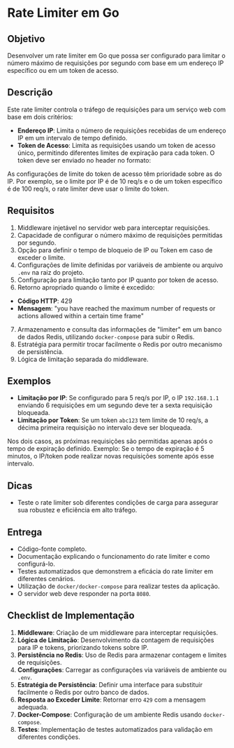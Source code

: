 # Rate Limiter em Go

## Objetivo
Desenvolver um rate limiter em Go que possa ser configurado para limitar o número máximo de requisições por segundo com base em um endereço IP específico ou em um token de acesso.

## Descrição
Este rate limiter controla o tráfego de requisições para um serviço web com base em dois critérios:
- **Endereço IP**: Limita o número de requisições recebidas de um endereço IP em um intervalo de tempo definido.
- **Token de Acesso**: Limita as requisições usando um token de acesso único, permitindo diferentes limites de expiração para cada token. O token deve ser enviado no header no formato:

As configurações de limite do token de acesso têm prioridade sobre as do IP. Por exemplo, se o limite por IP é de 10 req/s e o de um token específico é de 100 req/s, o rate limiter deve usar o limite do token.

## Requisitos
1. Middleware injetável no servidor web para interceptar requisições.
2. Capacidade de configurar o número máximo de requisições permitidas por segundo.
3. Opção para definir o tempo de bloqueio de IP ou Token em caso de exceder o limite.
4. Configurações de limite definidas por variáveis de ambiente ou arquivo `.env` na raiz do projeto.
5. Configuração para limitação tanto por IP quanto por token de acesso.
6. Retorno apropriado quando o limite é excedido:
- **Código HTTP**: 429
- **Mensagem**: "you have reached the maximum number of requests or actions allowed within a certain time frame"
7. Armazenamento e consulta das informações de "limiter" em um banco de dados Redis, utilizando `docker-compose` para subir o Redis.
8. Estratégia para permitir trocar facilmente o Redis por outro mecanismo de persistência.
9. Lógica de limitação separada do middleware.

## Exemplos
- **Limitação por IP**: Se configurado para 5 req/s por IP, o IP `192.168.1.1` enviando 6 requisições em um segundo deve ter a sexta requisição bloqueada.
- **Limitação por Token**: Se um token `abc123` tem limite de 10 req/s, a décima primeira requisição no intervalo deve ser bloqueada.

Nos dois casos, as próximas requisições são permitidas apenas após o tempo de expiração definido. Exemplo: Se o tempo de expiração é 5 minutos, o IP/token pode realizar novas requisições somente após esse intervalo.

## Dicas
- Teste o rate limiter sob diferentes condições de carga para assegurar sua robustez e eficiência em alto tráfego.

## Entrega
- Código-fonte completo.
- Documentação explicando o funcionamento do rate limiter e como configurá-lo.
- Testes automatizados que demonstrem a eficácia do rate limiter em diferentes cenários.
- Utilização de `docker/docker-compose` para realizar testes da aplicação.
- O servidor web deve responder na porta `8080`.

## Checklist de Implementação
1. **Middleware**: Criação de um middleware para interceptar requisições.
2. **Lógica de Limitação**: Desenvolvimento da contagem de requisições para IP e tokens, priorizando tokens sobre IP.
3. **Persistência no Redis**: Uso de Redis para armazenar contagem e limites de requisições.
4. **Configurações**: Carregar as configurações via variáveis de ambiente ou `.env`.
4. **Estratégia de Persistência**: Definir uma interface para substituir facilmente o Redis por outro banco de dados.
4. **Resposta ao Exceder Limite**: Retornar erro `429` com a mensagem adequada.
4. **Docker-Compose**: Configuração de um ambiente Redis usando `docker-compose`. 
5. **Testes**: Implementação de testes automatizados para validação em diferentes condições.






